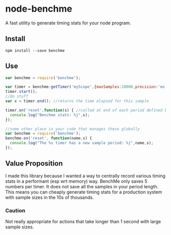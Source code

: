 # node-benchme

A fast utility to generate timing stats for your node program.

## Install

```
npm install --save benchme
```

## Use

```javascript
var benchme = require('benchme');

var timer = benchme.getTimer('myScope',{maxSamples:10000,precision:'ms'});
timer.start();
//do stuff
var x = timer.end(); //returns the time elapsed for this sample

timer.on('reset',function(s) { //called at end of each period defined by maxSamples
  console.log("Benchme stats: %j",s);
});

//some other place in your code that manages these globally
var benchme = require('benchme');
benchme.on('reset', function(name,s) {
  console.log("The %s timer has a new sample period: %j",name,s);
});
```

## Value Proposition

I made this library because I wanted a way to centrally record various timing stats in a performant (esp wrt memory) way.  BenchMe only saves 5 numbers per timer.  It does not save all the samples in your period length.  This means you can cheaply generate timing stats for a production system with sample sizes in the 10s of thousands.

### Caution 

Not really appropriate for actions that take longer than 1 second with large sample sizes.
